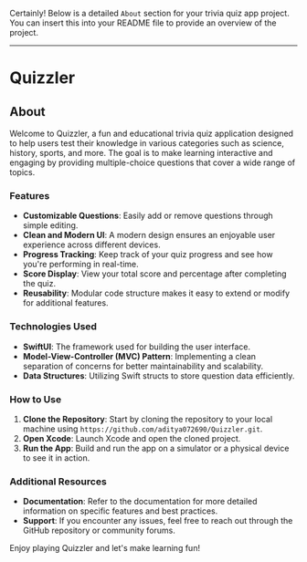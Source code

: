 Certainly! Below is a detailed `About` section for your trivia quiz app project. You can insert this into your README file to provide an overview of the project.

---

# Quizzler

## About

Welcome to Quizzler, a fun and educational trivia quiz application designed to help users test their knowledge in various categories such as science, history, sports, and more. The goal is to make learning interactive and engaging by providing multiple-choice questions that cover a wide range of topics.

### Features
- **Customizable Questions**: Easily add or remove questions through simple editing.
- **Clean and Modern UI**: A modern design ensures an enjoyable user experience across different devices.
- **Progress Tracking**: Keep track of your quiz progress and see how you're performing in real-time.
- **Score Display**: View your total score and percentage after completing the quiz.
- **Reusability**: Modular code structure makes it easy to extend or modify for additional features.

### Technologies Used
- **SwiftUI**: The framework used for building the user interface.
- **Model-View-Controller (MVC) Pattern**: Implementing a clean separation of concerns for better maintainability and scalability.
- **Data Structures**: Utilizing Swift structs to store question data efficiently.

### How to Use
1. **Clone the Repository**: Start by cloning the repository to your local machine using `https://github.com/aditya072690/Quizzler.git`.
2. **Open Xcode**: Launch Xcode and open the cloned project.
3. **Run the App**: Build and run the app on a simulator or a physical device to see it in action.

### Additional Resources
- **Documentation**: Refer to the documentation for more detailed information on specific features and best practices.
- **Support**: If you encounter any issues, feel free to reach out through the GitHub repository or community forums.

Enjoy playing Quizzler and let's make learning fun!
